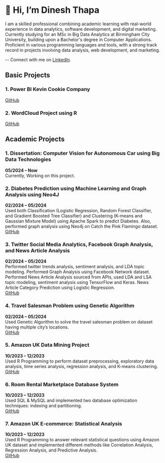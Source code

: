 # 👋 Hi, I’m Dinesh Thapa
I am a skilled professional combining academic learning with real-world experience in data analytics, software development, and digital marketing. Currently studying for an MSc in Big Data Analytics at Birmingham City University, building upon a Bachelor's degree in Computer Applications. Proficient in various programming languages and tools, with a strong track record in projects involving data analysis, web development, and marketing. 

--
Connect with me on [LinkedIn](https://www.linkedin.com/in/hello-dinesh/).

## Basic Projects
### 1. Power BI Kevin Cookie Company 
<a href="https://github.com/DineshThapaX/power-bi-kevin-cookie-company-basic-project1" target="_blank">GitHub</a> 

### 2. WordCloud Project using R
<a href="https://github.com/DineshThapaX/wordcloud_project" target="_blank">GitHub</a>

## Academic Projects
### 1. Dissertation: Computer Vision for Autonomous Car using Big Data Technologies
**05/2024 – Now**  
Currently, Working on this project.

### 2. Diabetes Prediction using Machine Learning and Graph Analysis using Neo4J
**02/2024 – 05/2024**  
Used both Classification (Logistic Regression, Random Forest Classifier, and Gradient Boosted Tree Classifier) and Clustering (K-means and Gaussian Mixture Model) using Apache Spark to predict Diabetes. Also, performed graph analysis using Neo4j on Catch the Pink Flamingo dataset.  
<a href="https://github.com/DineshThapaX/big-data-management-project" target="_blank">GitHub</a> 

### 3. Twitter Social Media Analytics, Facebook Graph Analysis, and News Article Analysis
**02/2024 – 05/2024**  
Performed twitter trends analysis, sentiment analysis, and LDA topic modeling. Performed Graph Analysis using Facebook Network dataset. Performed News Article Analysis sourced from APIs, used LDA and LSA topic modeling, sentiment analysis using TensorFlow and Keras. News Article Category Prediction using Logistic Regression.  
<a href="https://github.com/DineshThapaX/web-social-media-analytics-project" target="_blank">GitHub</a> 

### 4. Travel Salesman Problem using Genetic Algorithm
**02/2024 – 05/2024**  
Used Genetic Algorithm to solve the travel salesman problem on dataset having multiple city’s locations.  
<a href="https://github.com/DineshThapaX/Travelling-Salesman-Problem-TSP-using-Genetic-Algorithm" target="_blank">GitHub</a>  

### 5. Amazon UK Data Mining Project
**10/2023 – 12/2023**  
Used R Programming to perform dataset preprocessing, exploratory data analysis, time series analysis, regression analysis, and K-means clustering.  
<a href="https://github.com/DineshThapaX/Data-Mining-Amazon-UK-Project" target="_blank">GitHub</a> 

### 6. Room Rental Marketplace Database System
**10/2023 – 12/2023**  
Used SQL & MySQL and implemented two database optimization techniques: indexing and partitioning.  
<a href="https://github.com/DineshThapaX/Advanced-Database-Room-Rental-Marketplace-Project" target="_blank">GitHub</a>  

### 7. Amazon UK E-commerce: Statistical Analysis
**10/2023 – 12/2023**  
Used R Programming to answer relevant statistical questions using Amazon UK dataset and implemented different methods like Correlation Analysis, Regression Analysis, and Predictive Analysis.  
<a href="https://github.com/DineshThapaX/amazon-statistical-analysis" target="_blank">GitHub</a>  


<!---
DineshThapaX/DineshThapaX is a ✨ special ✨ repository because its `README.md` (this file) appears on your GitHub profile.
You can click the Preview link to take a look at your changes.
--->
